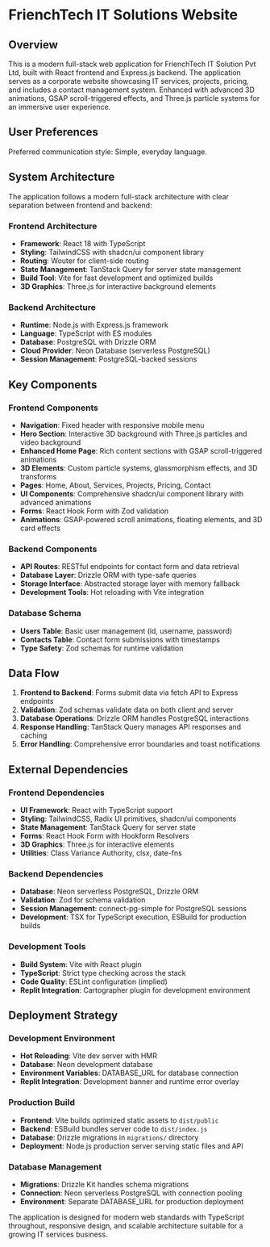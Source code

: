 # FrienchTech IT Solutions Website

## Overview

This is a modern full-stack web application for FrienchTech IT Solution Pvt Ltd, built with React frontend and Express.js backend. The application serves as a corporate website showcasing IT services, projects, pricing, and includes a contact management system. Enhanced with advanced 3D animations, GSAP scroll-triggered effects, and Three.js particle systems for an immersive user experience.

## User Preferences

Preferred communication style: Simple, everyday language.

## System Architecture

The application follows a modern full-stack architecture with clear separation between frontend and backend:

### Frontend Architecture
- **Framework**: React 18 with TypeScript
- **Styling**: TailwindCSS with shadcn/ui component library
- **Routing**: Wouter for client-side routing
- **State Management**: TanStack Query for server state management
- **Build Tool**: Vite for fast development and optimized builds
- **3D Graphics**: Three.js for interactive background elements

### Backend Architecture
- **Runtime**: Node.js with Express.js framework
- **Language**: TypeScript with ES modules
- **Database**: PostgreSQL with Drizzle ORM
- **Cloud Provider**: Neon Database (serverless PostgreSQL)
- **Session Management**: PostgreSQL-backed sessions

## Key Components

### Frontend Components
- **Navigation**: Fixed header with responsive mobile menu
- **Hero Section**: Interactive 3D background with Three.js particles and video background
- **Enhanced Home Page**: Rich content sections with GSAP scroll-triggered animations
- **3D Elements**: Custom particle systems, glassmorphism effects, and 3D transforms
- **Pages**: Home, About, Services, Projects, Pricing, Contact
- **UI Components**: Comprehensive shadcn/ui component library with advanced animations
- **Forms**: React Hook Form with Zod validation
- **Animations**: GSAP-powered scroll animations, floating elements, and 3D card effects

### Backend Components
- **API Routes**: RESTful endpoints for contact form and data retrieval
- **Database Layer**: Drizzle ORM with type-safe queries
- **Storage Interface**: Abstracted storage layer with memory fallback
- **Development Tools**: Hot reloading with Vite integration

### Database Schema
- **Users Table**: Basic user management (id, username, password)
- **Contacts Table**: Contact form submissions with timestamps
- **Type Safety**: Zod schemas for runtime validation

## Data Flow

1. **Frontend to Backend**: Forms submit data via fetch API to Express endpoints
2. **Validation**: Zod schemas validate data on both client and server
3. **Database Operations**: Drizzle ORM handles PostgreSQL interactions
4. **Response Handling**: TanStack Query manages API responses and caching
5. **Error Handling**: Comprehensive error boundaries and toast notifications

## External Dependencies

### Frontend Dependencies
- **UI Framework**: React with TypeScript support
- **Styling**: TailwindCSS, Radix UI primitives, shadcn/ui components
- **State Management**: TanStack Query for server state
- **Forms**: React Hook Form with Hookform Resolvers
- **3D Graphics**: Three.js for interactive elements
- **Utilities**: Class Variance Authority, clsx, date-fns

### Backend Dependencies
- **Database**: Neon serverless PostgreSQL, Drizzle ORM
- **Validation**: Zod for schema validation
- **Session Management**: connect-pg-simple for PostgreSQL sessions
- **Development**: TSX for TypeScript execution, ESBuild for production builds

### Development Tools
- **Build System**: Vite with React plugin
- **TypeScript**: Strict type checking across the stack
- **Code Quality**: ESLint configuration (implied)
- **Replit Integration**: Cartographer plugin for development environment

## Deployment Strategy

### Development Environment
- **Hot Reloading**: Vite dev server with HMR
- **Database**: Neon development database
- **Environment Variables**: DATABASE_URL for database connection
- **Replit Integration**: Development banner and runtime error overlay

### Production Build
- **Frontend**: Vite builds optimized static assets to `dist/public`
- **Backend**: ESBuild bundles server code to `dist/index.js`
- **Database**: Drizzle migrations in `migrations/` directory
- **Deployment**: Node.js production server serving static files and API

### Database Management
- **Migrations**: Drizzle Kit handles schema migrations
- **Connection**: Neon serverless PostgreSQL with connection pooling
- **Environment**: Separate DATABASE_URL for production deployment

The application is designed for modern web standards with TypeScript throughout, responsive design, and scalable architecture suitable for a growing IT services business.